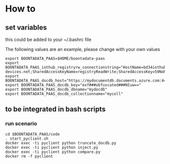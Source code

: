 # How to

## set variables

this could be added to your ~/.bashrc file 

The following values are an example, please change with your own values

```
export BOONTADATA_PAAS=$HOME/boontadata-paas
export BOONTADATA_PAAS_iothub_registryrw_connectionstring="HostName=bd34iothub.azure-devices.net;SharedAccessKeyName=registryReadWrite;SharedAccessKey=59NoN###obfuscated###hjeDk="
export BOONTADATA_PAAS_docdb_host="https://mydocumentdb.documents.azure.com:443/"
export BOONTADATA_PAAS_docdb_key="exf###obfuscated###NIuw=="
export BOONTADATA_PAAS_docdb_dbname="mydocdb"
export BOONTADATA_PAAS_docdb_collectionname="mycoll"
```

## to be integrated in bash scripts

### run scenario

```
cd $BOONTADATA_PAAS/code
. start_pyclient.sh
docker exec -ti pyclient python truncate_docdb.py
docker exec -ti pyclient python inject.py
docker exec -ti pyclient python compare.py
docker rm -f pyclient
```
